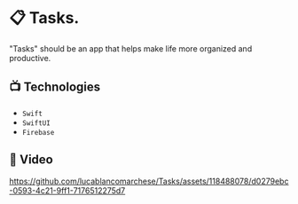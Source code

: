 # 📋 Tasks.

"Tasks" should be an app that helps make life more organized and productive.

## 📺 Technologies

- `Swift`
- `SwiftUI`
- `Firebase`









## 🎥 Video

https://github.com/lucablancomarchese/Tasks/assets/118488078/d0279ebc-0593-4c21-9ff1-7176512275d7



